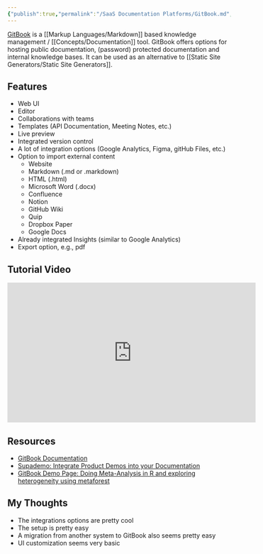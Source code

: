 ```yaml
---
{"publish":true,"permalink":"/SaaS Documentation Platforms/GitBook.md","cssclasses":""}
---
```


[GitBook](https://www.gitbook.com/) is a [[Markup Languages/Markdown]] based knowledge management / [[Concepts/Documentation]] tool.
GitBook offers options for hosting public documentation, (password) protected documentation and internal knowledge bases. 
It can be used as an alternative to [[Static Site Generators/Static Site Generators]].

## Features

- Web UI
- Editor
- Collaborations with teams
- Templates (API Documentation, Meeting Notes, etc.)
- Live preview
- Integrated version control
- A lot of integration options (Google Analytics, Figma, gitHub Files, etc.)
- Option to import external content
	- Website
	- Markdown (.md or .markdown)
	- HTML (.html)
	- Microsoft Word (.docx)
	- Confluence
	- Notion
	- GitHub Wiki
	- Quip
	- Dropbox Paper
	- Google Docs
- Already integrated Insights (similar to Google Analytics)
- Export option, e.g., pdf

## Tutorial Video

<iframe width="560" height="315" src="https://www.youtube.com/embed/FpnibJ0CHW0?si=wEMhkIWfdhyLpqru" title="YouTube video player" frameborder="0" allow="accelerometer; autoplay; clipboard-write; encrypted-media; gyroscope; picture-in-picture; web-share" referrerpolicy="strict-origin-when-cross-origin" allowfullscreen></iframe>

## Resources

- [GitBook Documentation](https://docs.gitbook.com/)
- [Supademo: Integrate Product Demos into your Documentation](https://www.gitbook.com/integrations/supademo) 
- [GitBook Demo Page: Doing Meta-Analysis in R and exploring heterogeneity using metaforest](https://cjvanlissa.github.io/Doing-Meta-Analysis-in-R/)


## My Thoughts

- The integrations options are pretty cool
- The setup is pretty easy
- A migration from another system to GitBook also seems pretty easy
- UI customization seems very basic